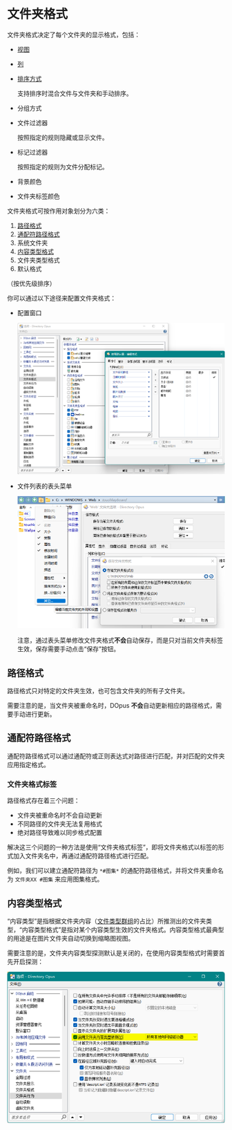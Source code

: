 # 文件夹格式
文件夹格式决定了每个文件夹的显示格式，包括：
* [视图](视图.md)
* [列](列.md)
* [排序方式](排序.md)

  支持排序时混合文件与文件夹和手动排序。
* 分组方式
* 文件过滤器

  按照指定的规则隐藏或显示文件。
* 标记过滤器

  按照指定的规则为文件分配标记。
* 背景颜色
* 文件夹标签颜色

文件夹格式可按作用对象划分为六类：
1. [路径格式](#路径格式)
2. [通配符路径格式](#通配符路径格式)
3. 系统文件夹
4. [内容类型格式](#内容类型格式)
5. 文件夹类型格式
6. 默认格式

（按优先级排序）

你可以通过以下途径来配置文件夹格式：
- 配置窗口

  ![](images/文件夹格式和文件夹选项.png) 
- 文件列表的表头菜单

  ![](images/表头菜单和文件夹选项.png)

  注意，通过表头菜单修改文件夹格式**不会**自动保存，而是只对当前文件夹标签生效，保存需要手动点击“保存”按钮。

## 路径格式
路径格式只对特定的文件夹生效，也可包含文件夹的所有子文件夹。

需要注意的是，当文件夹被重命名时，DOpus **不会**自动更新相应的路径格式，需要手动进行更新。

## 通配符路径格式
通配符路径格式可以通过通配符或正则表达式对路径进行匹配，并对匹配的文件夹应用指定格式。

### 文件夹格式标签
路径格式存在着三个问题：
- 文件夹被重命名时不会自动更新
- 不同路径的文件夹无法复用格式
- 绝对路径导致难以同步格式配置

解决这三个问题的一种方法是使用“文件夹格式标签”，即将文件夹格式以标签的形式加入文件夹名中，再通过通配符路径格式进行匹配。

例如，我们可以建立通配符路径为 `*#图集*` 的通配符路径格式，并将文件夹重命名为 `文件夹XX #图集` 来应用图集格式。

## 内容类型格式
“内容类型”是指根据文件夹内容（[文件类型群组](../文件操作/文件类型.md#文件类型群组)的占比）所推测出的文件夹类型，“内容类型格式”是指对某个内容类型生效的文件夹格式。内容类型格式最典型的用途是在图片文件夹自动切换到缩略图视图。

需要注意的是，文件夹内容类型探测默认是关闭的，在使用内容类型格式时需要首先开启探测：

![](images/启用文件夹内容类型侦测.png)